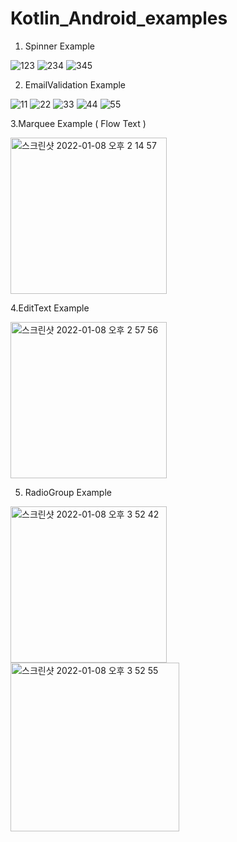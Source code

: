 # Kotlin_Android_examples

1. Spinner Example


![123](https://user-images.githubusercontent.com/75043852/148319018-a49437a6-2fb5-4ad7-97fd-160cf254dfef.PNG)
![234](https://user-images.githubusercontent.com/75043852/148319022-6ca58e10-a4ae-483c-abc1-38c959cfdab7.PNG)
![345](https://user-images.githubusercontent.com/75043852/148319027-3be7082f-d494-4200-b5c3-16cdccd5f720.PNG)




2. EmailValidation Example

![11](https://user-images.githubusercontent.com/75043852/148318913-d454574a-aa8c-4596-bd2f-4aab5a71c88e.PNG)
![22](https://user-images.githubusercontent.com/75043852/148318942-1422ece3-11c4-4a81-b900-130036befba8.PNG)
![33](https://user-images.githubusercontent.com/75043852/148318948-8e95523d-da11-4494-aedd-44c17ce2be98.PNG)
![44](https://user-images.githubusercontent.com/75043852/148318953-e7b270da-ddd5-41a1-bcbb-3da700b78cad.PNG)
![55](https://user-images.githubusercontent.com/75043852/148318956-86a67e3f-e179-4da6-852e-f9c20f9b2198.PNG)


3.Marquee Example ( Flow Text )

<img width="250" alt="스크린샷 2022-01-08 오후 2 14 57" src="https://user-images.githubusercontent.com/75043852/148632511-302397df-1154-40b1-9ca6-f5a4648f893c.png">

4.EditText Example

<img width="250" alt="스크린샷 2022-01-08 오후 2 57 56" src="https://user-images.githubusercontent.com/75043852/148634935-d2690b58-baa9-44ce-b88c-f122cb920463.png">

5. RadioGroup Example
<p>
<img width="250" alt="스크린샷 2022-01-08 오후 3 52 42" src="https://user-images.githubusercontent.com/75043852/148634965-46062dc9-8ddf-458d-8225-53199bed23d8.png">
<img width="270" alt="스크린샷 2022-01-08 오후 3 52 55" src="https://user-images.githubusercontent.com/75043852/148634966-2bb38b11-4111-480e-8679-2150f87071e7.png">
</p>
